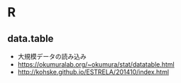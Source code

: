 # R

## data.table
- 大規模データの読み込み
- https://okumuralab.org/~okumura/stat/datatable.html
- http://kohske.github.io/ESTRELA/201410/index.html

